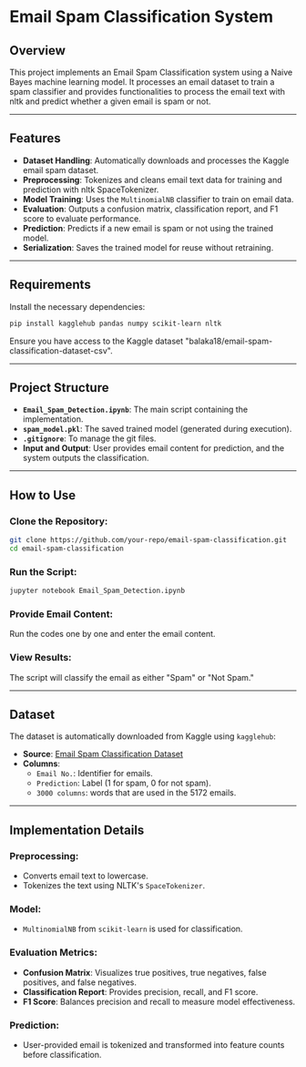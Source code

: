 # Email Spam Classification System

## Overview

This project implements an Email Spam Classification system using a Naive Bayes machine learning model. It processes an email dataset to train a spam classifier and provides functionalities to process the email text with nltk and predict whether a given email is spam or not.

---

## Features

- **Dataset Handling**: Automatically downloads and processes the Kaggle email spam dataset.
- **Preprocessing**: Tokenizes and cleans email text data for training and prediction with nltk SpaceTokenizer.
- **Model Training**: Uses the `MultinomialNB` classifier to train on email data.
- **Evaluation**: Outputs a confusion matrix, classification report, and F1 score to evaluate performance.
- **Prediction**: Predicts if a new email is spam or not using the trained model.
- **Serialization**: Saves the trained model for reuse without retraining.

---

## Requirements

Install the necessary dependencies:

```bash
pip install kagglehub pandas numpy scikit-learn nltk
```

Ensure you have access to the Kaggle dataset "balaka18/email-spam-classification-dataset-csv".

---

## Project Structure

- **`Email_Spam_Detection.ipynb`**: The main script containing the implementation.
- **`spam_model.pkl`**: The saved trained model (generated during execution).
- **`.gitignore`**: To manage the git files.
- **Input and Output**: User provides email content for prediction, and the system outputs the classification.

---

## How to Use

### Clone the Repository:

```bash
git clone https://github.com/your-repo/email-spam-classification.git
cd email-spam-classification
```

### Run the Script:

```bash
jupyter notebook Email_Spam_Detection.ipynb 
```

### Provide Email Content:

Run the codes one by one and enter the email content.

### View Results:

The script will classify the email as either "Spam" or "Not Spam."

---

## Dataset

The dataset is automatically downloaded from Kaggle using `kagglehub`:

- **Source**: [Email Spam Classification Dataset](https://www.kaggle.com/datasets/balaka18/email-spam-classification-dataset-csv)
- **Columns**:
  - `Email No.`: Identifier for emails.
  - `Prediction`: Label (1 for spam, 0 for not spam).
  - `3000 columns`: words that are used in the 5172 emails.

---

## Implementation Details

### Preprocessing:

- Converts email text to lowercase.
- Tokenizes the text using NLTK's `SpaceTokenizer`.

### Model:

- `MultinomialNB` from `scikit-learn` is used for classification.

### Evaluation Metrics:

- **Confusion Matrix**: Visualizes true positives, true negatives, false positives, and false negatives.
- **Classification Report**: Provides precision, recall, and F1 score.
- **F1 Score**: Balances precision and recall to measure model effectiveness.

### Prediction:

- User-provided email is tokenized and transformed into feature counts before classification.

